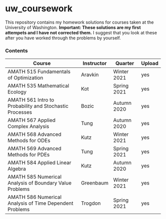 # uw_coursework
This repository contains my homework solutions for courses taken at the University of Washington. **Important: These solutions are my first attempets and I have not corrected them.**
I suggest that you look at these after you have worked through the problems by yourself. 

###  Contents
Course | Instructor | Quarter | Upload
-|-|-|-
AMATH 515 Fundamentals of Optimization | Aravkin  | Winter 2021 | yes
AMATH 535 Mathematical Ecology | Kot | Spring 2021 | yes
AMATH 561 Intro to Probability and Stochastic Processes | Bozic | Autumn 2020  | yes
AMATH 567 Applied Complex Analysis | Tung  | Autumn 2020  | yes
AMATH 568 Advanced Methods for ODEs | Kutz | Winter 2021  | yes
AMATH 569 Advanced Methods for PDEs | Tung | Spring 2021 | yes
AMATH 584 Applied Linear Algebra | Kutz | Autumn 2020 | yes
AMATH 585 Numerical Analysis of Boundary Value Problems | Greenbaum | Winter 2021 | yes
AMATH 586 Numerical Analysis of Time Dependent Problems | Trogdon | Spring 2021 | yes

